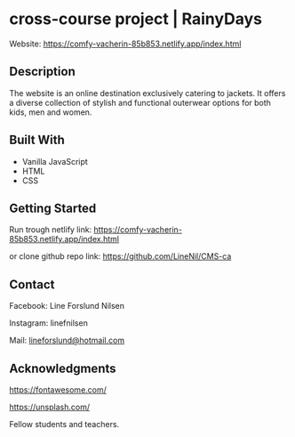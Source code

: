 # cross-course project | RainyDays

Website: 	https://comfy-vacherin-85b853.netlify.app/index.html


## Description

The website is an online destination exclusively catering to jackets. It offers a diverse collection of stylish and functional outerwear options for both kids, men and women.

## Built With

- Vanilla JavaScript
- HTML
- CSS


## Getting Started

Run trough netlify link: https://comfy-vacherin-85b853.netlify.app/index.html

or clone github repo link: https://github.com/LineNil/CMS-ca


## Contact

Facebook: Line Forslund Nilsen

Instagram: linefnilsen

Mail: lineforslund@hotmail.com


## Acknowledgments

https://fontawesome.com/

https://unsplash.com/

Fellow students and teachers.
